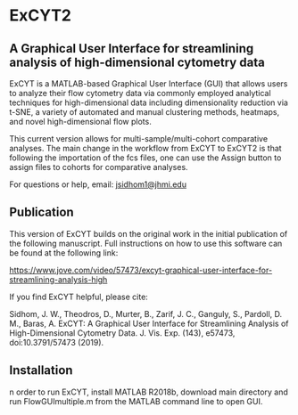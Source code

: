 # ExCYT2

## A Graphical User Interface for streamlining analysis of high-dimensional cytometry data


ExCYT is a MATLAB-based Graphical User Interface (GUI) that allows users to analyze their flow cytometry data via 
commonly employed analytical techniques for high-dimensional data including dimensionality reduction via t-SNE,
a variety of automated and manual clustering methods, heatmaps, and novel high-dimensional flow plots.

This current version allows for multi-sample/multi-cohort comparative analyses. The main change in the workflow from
ExCYT to ExCYT2 is that following the importation of the fcs files, one can use the Assign button to assign files to cohorts
for comparative analyses.

For questions or help, email: jsidhom1@jhmi.edu

## Publication

This version of ExCYT builds on the original work in the initial publication of the following manuscript.
Full instructions on how to use this software can be found at the following link:

https://www.jove.com/video/57473/excyt-graphical-user-interface-for-streamlining-analysis-high

If you find ExCYT helpful, please cite:

Sidhom, J. W., Theodros, D., Murter, B., Zarif, J. C., Ganguly, S., Pardoll, D. M., Baras, A. 
ExCYT: A Graphical User Interface for Streamlining Analysis of High-Dimensional Cytometry Data. 
J. Vis. Exp. (143), e57473, doi:10.3791/57473 (2019).

## Installation


n order to run ExCYT, install MATLAB R2018b, download main directory and 
run FlowGUImultiple.m from the MATLAB command line to open GUI.